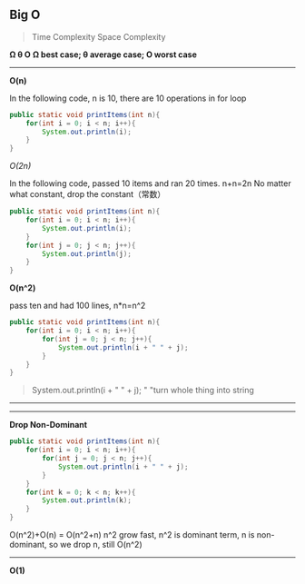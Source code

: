 ## Big O

> Time Complexity
> Space Complexity

**Ω θ O**
**Ω best case; θ average case; O worst case**

---

**O(n)**

In the following code, n is 10, there are 10 operations in for loop

```java
public static void printItems(int n){
    for(int i = 0; i < n; i++){
        System.out.println(i);
    }
}

```

*O(2n)*

In the following code, passed 10 items and ran 20 times. n+n=2n
No matter what constant, drop the constant（常数）

```java
public static void printItems(int n){
    for(int i = 0; i < n; i++){
        System.out.println(i);
    }
    for(int j = 0; j < n; j++){
        System.out.println(j);
    }
}

```
**O(n^2)**

pass ten and had 100 lines, n*n=n^2

```java
public static void printItems(int n){
    for(int i = 0; i < n; i++){
        for(int j = 0; j < n; j++){
            System.out.println(i + " " + j);
        }
    }
}

```
>System.out.println(i + " " + j); 
>" "turn whole thing into string

---
---
**Drop Non-Dominant**


```java
public static void printItems(int n){
    for(int i = 0; i < n; i++){
        for(int j = 0; j < n; j++){
            System.out.println(i + " " + j);
        }
    }
    for(int k = 0; k < n; k++){
        System.out.println(k);
    }
}

```
O(n^2)+O(n) = O(n^2+n)
n^2 grow fast, n^2 is dominant term, n is non-dominant, so we drop n, still O(n^2)

---

**O(1)**










